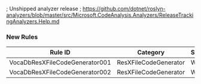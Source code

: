 ; Unshipped analyzer release
; https://github.com/dotnet/roslyn-analyzers/blob/master/src/Microsoft.CodeAnalysis.Analyzers/ReleaseTrackingAnalyzers.Help.md

### New Rules
Rule ID | Category | Severity | Notes
--------|----------|----------|-------
VocaDbResXFileCodeGenerator001 | ResXFileCodeGenerator | Warning | StringBuilderGenerator
VocaDbResXFileCodeGenerator002 | ResXFileCodeGenerator | Warning | StringBuilderGenerator
